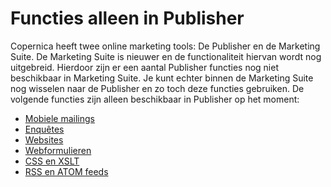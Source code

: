 # Functies alleen in Publisher

Copernica heeft twee online marketing tools: De Publisher en de Marketing 
Suite. De Marketing Suite is nieuwer en de functionaliteit hiervan wordt 
nog uitgebreid. Hierdoor zijn er een aantal Publisher functies nog niet 
beschikbaar in Marketing Suite. Je kunt echter binnen de Marketing Suite 
nog wisselen naar de Publisher en zo toch deze functies gebruiken. De volgende 
functies zijn alleen beschikbaar in Publisher op het moment:

* [Mobiele mailings](./mobile-mailing)
* [Enquêtes](./surveys)
* [Websites](./websites)
* [Webformulieren](./web-forms)
* [CSS en XSLT](./css-and-xslt)
* [RSS en ATOM feeds](./rss-and-atom-feeds)
